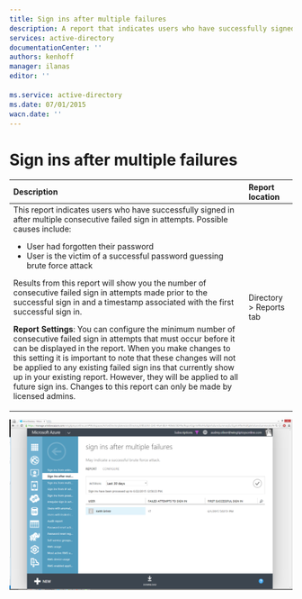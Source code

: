 ```yaml
---
title: Sign ins after multiple failures
description: A report that indicates users who have successfully signed in after multiple consecutive failed sign in attempts.
services: active-directory
documentationCenter: ''
authors: kenhoff
manager: ilanas
editor: ''

ms.service: active-directory
ms.date: 07/01/2015
wacn.date: ''
---
```


# Sign ins after multiple failures

| Description        | Report location |
| :-------------     | :-------        |
| This report indicates users who have successfully signed in after multiple consecutive failed sign in attempts. Possible causes include: <ul><li>User had forgotten their password</li><li>User is the victim of a successful password guessing brute force attack</li></ul><p>Results from this report will show you the number of consecutive failed sign in attempts made prior to the successful sign in and a timestamp associated with the first successful sign in.</p><p><b>Report Settings</b>: You can configure the minimum number of consecutive failed sign in attempts that must occur before it can be displayed in the report. When you make changes to this setting it is important to note that these changes will not be applied to any existing failed sign ins that currently show up in your existing report. However, they will be applied to all future sign ins. Changes to this report can only be made by licensed admins. | Directory > Reports tab |

![Sign ins after multiple failures](./media/active-directory-reporting-sign-ins-after-multiple-failures/signInsAfterMultipleFailures.PNG)
